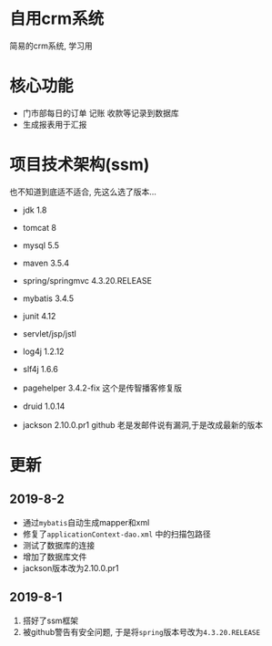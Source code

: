 # 自用crm系统

简易的crm系统, 学习用

# 核心功能

- 门市部每日的订单 记账 收款等记录到数据库
- 生成报表用于汇报

# 项目技术架构(ssm)

也不知道到底适不适合, 先这么选了版本...

- jdk 1.8
- tomcat 8
- mysql 5.5
- maven 3.5.4


- spring/springmvc 4.3.20.RELEASE
- mybatis 3.4.5
- junit 4.12
- servlet/jsp/jstl
- log4j 1.2.12
- slf4j 1.6.6
- pagehelper 3.4.2-fix 这个是传智播客修复版
- druid 1.0.14
- jackson 2.10.0.pr1  github 老是发邮件说有漏洞,于是改成最新的版本 



# 更新

## 2019-8-2

- 通过`mybatis`自动生成mapper和xml
- 修复了`applicationContext-dao.xml` 中的扫描包路径
- 测试了数据库的连接
- 增加了数据库文件
- jackson版本改为2.10.0.pr1


## 2019-8-1

1. 搭好了ssm框架
2. 被github警告有安全问题, 于是将`spring`版本号改为`4.3.20.RELEASE`